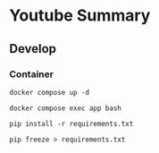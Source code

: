 # Youtube Summary

## Develop

### Container

```
docker compose up -d
```

```
docker compose exec app bash
```

```
pip install -r requirements.txt
```

```
pip freeze > requirements.txt
```